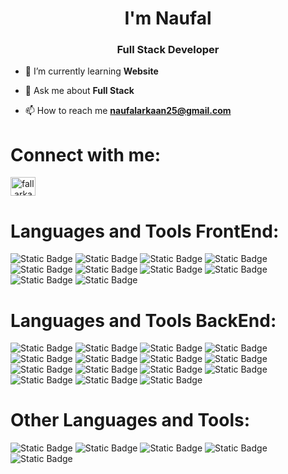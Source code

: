 <h1 align="center">I'm Naufal</h1>
<h3 align="center">Full Stack Developer</h3>

- 🌱 I’m currently learning **Website**

- 💬 Ask me about **Full Stack**

- 📫 How to reach me **naufalarkaan25@gmail.com**

# Connect with me:
<p align="left">
<a href="https://instagram.com/fall.arkaan" target="blank"><img align="center" src="https://raw.githubusercontent.com/rahuldkjain/github-profile-readme-generator/master/src/images/icons/Social/instagram.svg" alt="fall.arkaan" height="30" width="40" /></a>
</p>

# Languages and Tools FrontEnd:
![Static Badge](https://img.shields.io/badge/HTML5-orange?style=for-the-badge&logo=html5&labelColor=black)
![Static Badge](https://img.shields.io/badge/CSS3-blue?style=for-the-badge&logo=css3&labelColor=black)
![Static Badge](https://img.shields.io/badge/BOOTSTARP-purple?style=for-the-badge&logo=bootstrap&labelColor=black)
![Static Badge](https://img.shields.io/badge/FIGMA-yellow?style=for-the-badge&logo=figma&labelColor=black)
![Static Badge](https://img.shields.io/badge/JAVASCRIPT-yellow?style=for-the-badge&logo=javascript&labelColor=black)
![Static Badge](https://img.shields.io/badge/VUEJS-green?style=for-the-badge&logo=vue.js&labelColor=black)
![Static Badge](https://img.shields.io/badge/NUXTJS-green?style=for-the-badge&logo=nuxt.js&labelColor=black)
![Static Badge](https://img.shields.io/badge/NOTION-grey?style=for-the-badge&logo=notion&labelColor=black)
![Static Badge](https://img.shields.io/badge/NETLIFY-green?style=for-the-badge&logo=netlify&labelColor=black)
![Static Badge](https://img.shields.io/badge/REACTJS-blue?style=for-the-badge&logo=react&labelColor=black)



# Languages and Tools BackEnd:
![Static Badge](https://img.shields.io/badge/FIREBASE-yellow?style=for-the-badge&logo=firebase&labelColor=black)
![Static Badge](https://img.shields.io/badge/GIT-orange?style=for-the-badge&logo=git&labelColor=black)
![Static Badge](https://img.shields.io/badge/POSTMAN-orange?style=for-the-badge&logo=postman&labelColor=black)
![Static Badge](https://img.shields.io/badge/PHP-blue?style=for-the-badge&logo=php&labelColor=black)
![Static Badge](https://img.shields.io/badge/LARAVEL-red?style=for-the-badge&logo=laravel&labelColor=black)
![Static Badge](https://img.shields.io/badge/LARAGON-blue?style=for-the-badge&logo=laragon&labelColor=black)
![Static Badge](https://img.shields.io/badge/VERCEL-grey?style=for-the-badge&logo=vercel&labelColor=black)
![Static Badge](https://img.shields.io/badge/MYSQL-blue?style=for-the-badge&logo=MYSQL&labelColor=black)
![Static Badge](https://img.shields.io/badge/NODE.JS-green?style=for-the-badge&logo=node.js&labelColor=black)
![Static Badge](https://img.shields.io/badge/PHP%20MY%20ADMIN%20-yellow?style=for-the-badge&logo=phpmyadmin&labelColor=black)
![Static Badge](https://img.shields.io/badge/COMPOSER%20-gray?style=for-the-badge&logo=composer&labelColor=black)
![Static Badge](https://img.shields.io/badge/NPM-red?style=for-the-badge&logo=npm&labelColor=black)
![Static Badge](https://img.shields.io/badge/HAPI-grey?style=for-the-badge&logo=hapi&label=hapi.js%20framework&labelColor=black)
![Static Badge](https://img.shields.io/badge/NODEMON-green?style=for-the-badge&logo=nodemon&labelColor=black)
![Static Badge](https://img.shields.io/badge/ESLint-purple?style=for-the-badge&logo=eslint&labelColor=black)




# Other Languages and Tools:
![Static Badge](https://img.shields.io/badge/GITHUB-grey?style=for-the-badge&logo=github&labelColor=black)
![Static Badge](https://img.shields.io/badge/VSCODE-blue?style=for-the-badge&logo=visualstudiocode&labelColor=black)
![Static Badge](https://img.shields.io/badge/WINDOWS-blue?style=for-the-badge&logo=windows&labelColor=black)
![Static Badge](https://img.shields.io/badge/C%2B%2B-blue?style=for-the-badge&logo=C%2B%2B&labelColor=black)
![Static Badge](https://img.shields.io/badge/CANVA-blue?style=for-the-badge&logo=canva&labelColor=black)













